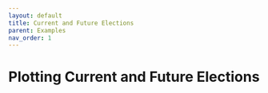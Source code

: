 ```yaml
---
layout: default
title: Current and Future Elections
parent: Examples
nav_order: 1
---
```


# Plotting Current and Future Elections